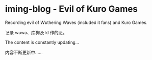 # iming-blog - Evil of Kuro Games
Recording evil of Wuthering Waves (included it fans) and Kuro Games.

记录 wuwa、库狗及 kl 作的恶。

The content is constantly updating...

内容不断更新中……
